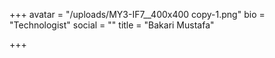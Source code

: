 +++
avatar = "/uploads/MY3-IF7__400x400 copy-1.png"
bio = "Technologist"
social = ""
title = "Bakari Mustafa"

+++
